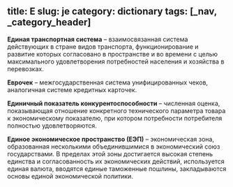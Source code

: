 title: Е
slug: je
category: dictionary
tags: [_nav, _category_header]
---

__Единая транспортная система__ – взаимосвязанная система действующих в стране видов транспорта, функционирование и развитие которых согласовано в пространстве и во времени с целью максимального удовлетворения потребностей населения и хозяйства в перевозках.

__Еврочек__ – межгосударственная система унифицированных чеков, аналогичная системе кредитных карточек.

__Единичный показатель конкурентоспособности__ – численная оценка, показывающая отношение конкретного технического параметра товара к экономическому показателю, при котором потребности потребителя полностью удовлетворяются.

__Единое экономическое пространство (ЕЭП)__ – экономическая зона, образованная несколькими объединившимися в экономический союз государствами. В пределах этой зоны достигается высокая степень единства и согласованность их экономических действий, используется единая валюта, вводятся единые таможенные пошлины, закладываются основы единой экономической политики.
